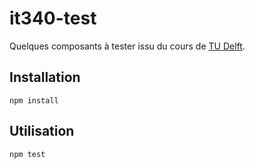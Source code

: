 # it340-test

Quelques composants à tester issu du cours de [TU Delft](https://sttp.site/).

## Installation

`npm install`

## Utilisation

`npm test`
